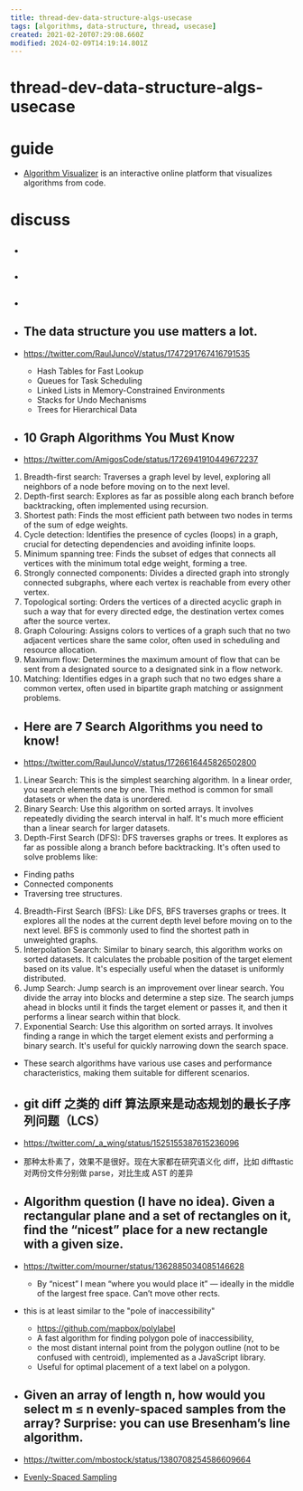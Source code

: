 ```yaml
---
title: thread-dev-data-structure-algs-usecase
tags: [algorithms, data-structure, thread, usecase]
created: 2021-02-20T07:29:08.660Z
modified: 2024-02-09T14:19:14.801Z
---
```


# thread-dev-data-structure-algs-usecase

# guide

- [Algorithm Visualizer](https://github.com/algorithm-visualizer/algorithm-visualizer) is an interactive online platform that visualizes algorithms from code.
# discuss
- ## 

- ## 

- ## 

- ## The data structure you use matters a lot.
- https://twitter.com/RaulJuncoV/status/1747291767416791535
  - Hash Tables for Fast Lookup
  - Queues for Task Scheduling
  - Linked Lists in Memory-Constrained Environments
  - Stacks for Undo Mechanisms
  - Trees for Hierarchical Data

- ## 10 Graph Algorithms You Must Know
- https://twitter.com/AmigosCode/status/1726941910449672237
01.  Breadth-first search: Traverses a graph level by level, exploring all neighbors of a node before moving on to the next level. 
02.  Depth-first search: Explores as far as possible along each branch before backtracking, often implemented using recursion. 
03.  Shortest path: Finds the most efficient path between two nodes in terms of the sum of edge weights. 
04.  Cycle detection: Identifies the presence of cycles (loops) in a graph, crucial for detecting dependencies and avoiding infinite loops. 
05.  Minimum spanning tree: Finds the subset of edges that connects all vertices with the minimum total edge weight, forming a tree. 
06.  Strongly connected components: Divides a directed graph into strongly connected subgraphs, where each vertex is reachable from every other vertex. 
07.  Topological sorting: Orders the vertices of a directed acyclic graph in such a way that for every directed edge, the destination vertex comes after the source vertex. 
08.  Graph Colouring: Assigns colors to vertices of a graph such that no two adjacent vertices share the same color, often used in scheduling and resource allocation. 
09.  Maximum flow: Determines the maximum amount of flow that can be sent from a designated source to a designated sink in a flow network. 
10. Matching: Identifies edges in a graph such that no two edges share a common vertex, often used in bipartite graph matching or assignment problems.

- ## Here are 7 Search Algorithms you need to know!
- https://twitter.com/RaulJuncoV/status/1726616445826502800
01. Linear Search: This is the simplest searching algorithm.
In a linear order, you search elements one by one. This method is common for small datasets or when the data is unordered.
02. Binary Search: Use this algorithm on sorted arrays.
It involves repeatedly dividing the search interval in half. It's much more efficient than a linear search for larger datasets.
03. Depth-First Search (DFS): DFS traverses graphs or trees.
It explores as far as possible along a branch before backtracking. It's often used to solve problems like:
- Finding paths
- Connected components
- Traversing tree structures.
04. Breadth-First Search (BFS): Like DFS, BFS traverses graphs or trees.
It explores all the nodes at the current depth level before moving on to the next level. BFS is commonly used to find the shortest path in unweighted graphs.
05. Interpolation Search: Similar to binary search, this algorithm works on sorted datasets.
It calculates the probable position of the target element based on its value. It's especially useful when the dataset is uniformly distributed.
06. Jump Search: Jump search is an improvement over linear search.
You divide the array into blocks and determine a step size. The search jumps ahead in blocks until it finds the target element or passes it, and then it performs a linear search within that block.
07. Exponential Search: Use this algorithm on sorted arrays.
It involves finding a range in which the target element exists and performing a binary search. It's useful for quickly narrowing down the search space.

- These search algorithms have various use cases and performance characteristics, making them suitable for different scenarios.

- ## git diff 之类的 diff 算法原来是动态规划的最长子序列问题（LCS）
- https://twitter.com/_a_wing/status/1525155387615236096
- 那种太朴素了，效果不是很好。现在大家都在研究语义化 diff，比如 difftastic 对两份文件分别做 parse，对比生成 AST 的差异

- ## Algorithm question (I have no idea). Given a rectangular plane and a set of rectangles on it, find the “nicest” place for a new rectangle with a given size. 
- https://twitter.com/mourner/status/1362885034085146628
  - By “nicest” I mean “where you would place it” — ideally in the middle of the largest free space. Can’t move other rects.
- this is at least similar to the "pole of inaccessibility"
  - https://github.com/mapbox/polylabel
  - A fast algorithm for finding polygon pole of inaccessibility, 
  - the most distant internal point from the polygon outline (not to be confused with centroid), implemented as a JavaScript library. 
  - Useful for optimal placement of a text label on a polygon.

- ## Given an array of length n, how would you select m ≤ n evenly-spaced samples from the array? Surprise: you can use Bresenham’s line algorithm.
- https://twitter.com/mbostock/status/1380708254586609664
- [Evenly-Spaced Sampling](https://observablehq.com/@mbostock/evenly-spaced-sampling)
